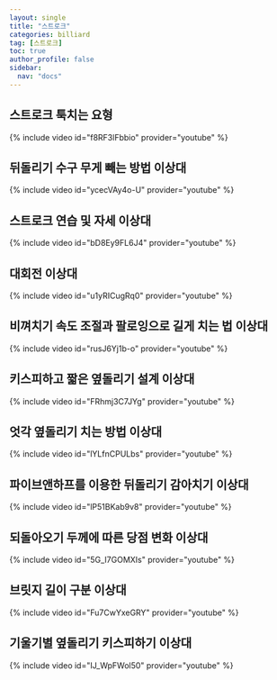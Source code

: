 ```yaml
---
layout: single
title: "스트로크"
categories: billiard
tag: [스트로크]
toc: true
author_profile: false
sidebar:
  nav: "docs"
---
```


## 스트로크 툭치는 요형

{% include video id="f8RF3lFbbio" provider="youtube" %}

## 뒤돌리기 수구 무게 빼는 방법 이상대

{% include video id="ycecVAy4o-U" provider="youtube" %}

## 스트로크 연습 및 자세 이상대

{% include video id="bD8Ey9FL6J4" provider="youtube" %}

## 대회전 이상대

{% include video id="u1yRICugRq0" provider="youtube" %}
## 비껴치기 속도 조절과 팔로잉으로 길게 치는 법 이상대

{% include video id="rusJ6Yj1b-o" provider="youtube" %}

## 키스피하고 짧은 옆돌리기 설계 이상대

{% include video id="FRhmj3C7JYg" provider="youtube" %}

## 엇각 옆돌리기 치는 방법 이상대

{% include video id="lYLfnCPULbs" provider="youtube" %}

## 파이브앤하프를 이용한 뒤돌리기 감아치기 이상대

{% include video id="lP51BKab9v8" provider="youtube" %}

## 되돌아오기 두께에 따른 당점 변화 이상대

{% include video id="5G_I7GOMXIs" provider="youtube" %}

## 브릿지 길이 구분 이상대

{% include video id="Fu7CwYxeGRY" provider="youtube" %}

## 기울기별 옆돌리기 키스피하기 이상대

{% include video id="IJ_WpFWol50" provider="youtube" %}


